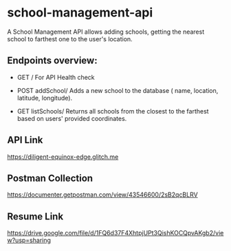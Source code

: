 # school-management-api
A School Management API allows adding schools, getting the nearest school to farthest one to the user's location.

## Endpoints overview:

- GET / For API Health check

- POST addSchool/ Adds a new school to the database ( name, location, latitude, longitude).

- GET listSchools/ Returns all schools from the closest to the farthest based on users' provided coordinates.

## API Link
https://diligent-equinox-edge.glitch.me

## Postman Collection
https://documenter.getpostman.com/view/43546600/2sB2qcBLRV

## Resume Link
https://drive.google.com/file/d/1FQ6d37F4XhtpjUPt3QishKOCQpvAKgb2/view?usp=sharing
